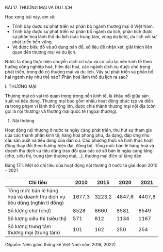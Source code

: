 BÀI 17. THƯƠNG MẠI VÀ DU LỊCH

Học xong bài này, em sẽ:
- Trình bày được sự phát triển và phân bố ngành thương mại ở Việt Nam.
- Trình bày được sự phát triển và phân bố ngành du lịch, phân tích được sự phân hoá lãnh thổ du lịch (các trung tâm, vùng du lịch), du lịch với sự phát triển bền vững.
- Vẽ được biểu đồ và sử dụng bản đồ, số liệu để nhận xét, giải thích liên quan đến thương mại và du lịch.

Nước ta đang thực hiện chuyển dịch cơ cấu và cơ cấu lại nền kinh tế theo hướng công nghiệp hoá, hiện đại hoá, các ngành dịch vụ được chú trọng phát triển, trong đó có thương mại và du lịch. Vậy sự phát triển và phân bố hai ngành này như thế nào? Phân hoá lãnh thổ du lịch ra sao?

I. THƯƠNG MẠI

Thương mại có vai trò quan trọng trong nền kinh tế, là khâu nối giữa sản xuất và tiêu dùng. Thương mại bao gồm nhiều hoạt động phức tạp và diễn ra trong phạm vi lãnh thổ rộng lớn, được chia thành thương mại nội địa (còn gọi là nội thương) và thương mại quốc tế (ngoại thương).

1. Nội thương

Hoạt động nội thương ở nước ta ngày càng phát triển, thu hút sự tham gia của các thành phần kinh tế; hàng hoá phong phú, đa dạng, đáp ứng nhu cầu sản xuất và tiêu dùng của dân cư. Các phương thức và hình thức hoạt động thay đổi theo hướng hiện đại, đồng bộ. Tổng mức bán lẻ hàng hoá và doanh thu dịch vụ tiêu dùng trao đổi qua các cơ sở bán lẻ ngày càng tăng (chợ, siêu thị, trung tâm thương mại,...), thương mại điện tử tăng dần.

Bảng 17.1. Một số chỉ tiêu của hoạt động nội thương ở nước ta giai đoạn 2010 - 2021

Chỉ tiêu | 2010 | 2015 | 2020 | 2021
--- | --- | --- | --- | ---
Tổng mức bán lẻ hàng hoá và doanh thu dịch vụ tiêu dùng (nghìn tỉ đồng) | 1677,3 | 3223,2 | 4847,6 | 4407,8
Số lượng chợ (chợ) | 8528 | 8660 | 8581 | 8549
Số lượng siêu thị (siêu thị) | 571 | 812 | 1134 | 1167
Số lượng trung tâm thương mại (trung tâm) | 101 | 162 | 250 | 254

(Nguồn: Niên giám thống kê Việt Nam năm 2016, 2022)